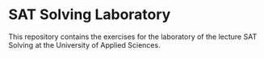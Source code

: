 # SAT Solving Laboratory

This repository contains the exercises for the laboratory of the lecture SAT Solving at the University of Applied Sciences.
